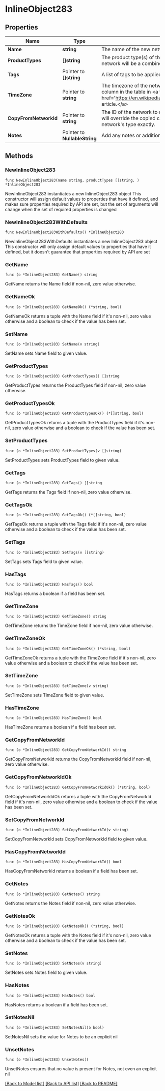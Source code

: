 # InlineObject283

## Properties

Name | Type | Description | Notes
------------ | ------------- | ------------- | -------------
**Name** | **string** | The name of the new network | 
**ProductTypes** | **[]string** | The product type(s) of the new network. If more than one type is included, the network will be a combined network. | 
**Tags** | Pointer to **[]string** | A list of tags to be applied to the network | [optional] 
**TimeZone** | Pointer to **string** | The timezone of the network. For a list of allowed timezones, please see the &#39;TZ&#39; column in the table in &lt;a target&#x3D;&#39;_blank&#39; href&#x3D;&#39;https://en.wikipedia.org/wiki/List_of_tz_database_time_zones&#39;&gt;this article.&lt;/a&gt; | [optional] 
**CopyFromNetworkId** | Pointer to **string** | The ID of the network to copy configuration from. Other provided parameters will override the copied configuration, except type which must match this network&#39;s type exactly. | [optional] 
**Notes** | Pointer to **NullableString** | Add any notes or additional information about this network here. | [optional] 

## Methods

### NewInlineObject283

`func NewInlineObject283(name string, productTypes []string, ) *InlineObject283`

NewInlineObject283 instantiates a new InlineObject283 object
This constructor will assign default values to properties that have it defined,
and makes sure properties required by API are set, but the set of arguments
will change when the set of required properties is changed

### NewInlineObject283WithDefaults

`func NewInlineObject283WithDefaults() *InlineObject283`

NewInlineObject283WithDefaults instantiates a new InlineObject283 object
This constructor will only assign default values to properties that have it defined,
but it doesn't guarantee that properties required by API are set

### GetName

`func (o *InlineObject283) GetName() string`

GetName returns the Name field if non-nil, zero value otherwise.

### GetNameOk

`func (o *InlineObject283) GetNameOk() (*string, bool)`

GetNameOk returns a tuple with the Name field if it's non-nil, zero value otherwise
and a boolean to check if the value has been set.

### SetName

`func (o *InlineObject283) SetName(v string)`

SetName sets Name field to given value.


### GetProductTypes

`func (o *InlineObject283) GetProductTypes() []string`

GetProductTypes returns the ProductTypes field if non-nil, zero value otherwise.

### GetProductTypesOk

`func (o *InlineObject283) GetProductTypesOk() (*[]string, bool)`

GetProductTypesOk returns a tuple with the ProductTypes field if it's non-nil, zero value otherwise
and a boolean to check if the value has been set.

### SetProductTypes

`func (o *InlineObject283) SetProductTypes(v []string)`

SetProductTypes sets ProductTypes field to given value.


### GetTags

`func (o *InlineObject283) GetTags() []string`

GetTags returns the Tags field if non-nil, zero value otherwise.

### GetTagsOk

`func (o *InlineObject283) GetTagsOk() (*[]string, bool)`

GetTagsOk returns a tuple with the Tags field if it's non-nil, zero value otherwise
and a boolean to check if the value has been set.

### SetTags

`func (o *InlineObject283) SetTags(v []string)`

SetTags sets Tags field to given value.

### HasTags

`func (o *InlineObject283) HasTags() bool`

HasTags returns a boolean if a field has been set.

### GetTimeZone

`func (o *InlineObject283) GetTimeZone() string`

GetTimeZone returns the TimeZone field if non-nil, zero value otherwise.

### GetTimeZoneOk

`func (o *InlineObject283) GetTimeZoneOk() (*string, bool)`

GetTimeZoneOk returns a tuple with the TimeZone field if it's non-nil, zero value otherwise
and a boolean to check if the value has been set.

### SetTimeZone

`func (o *InlineObject283) SetTimeZone(v string)`

SetTimeZone sets TimeZone field to given value.

### HasTimeZone

`func (o *InlineObject283) HasTimeZone() bool`

HasTimeZone returns a boolean if a field has been set.

### GetCopyFromNetworkId

`func (o *InlineObject283) GetCopyFromNetworkId() string`

GetCopyFromNetworkId returns the CopyFromNetworkId field if non-nil, zero value otherwise.

### GetCopyFromNetworkIdOk

`func (o *InlineObject283) GetCopyFromNetworkIdOk() (*string, bool)`

GetCopyFromNetworkIdOk returns a tuple with the CopyFromNetworkId field if it's non-nil, zero value otherwise
and a boolean to check if the value has been set.

### SetCopyFromNetworkId

`func (o *InlineObject283) SetCopyFromNetworkId(v string)`

SetCopyFromNetworkId sets CopyFromNetworkId field to given value.

### HasCopyFromNetworkId

`func (o *InlineObject283) HasCopyFromNetworkId() bool`

HasCopyFromNetworkId returns a boolean if a field has been set.

### GetNotes

`func (o *InlineObject283) GetNotes() string`

GetNotes returns the Notes field if non-nil, zero value otherwise.

### GetNotesOk

`func (o *InlineObject283) GetNotesOk() (*string, bool)`

GetNotesOk returns a tuple with the Notes field if it's non-nil, zero value otherwise
and a boolean to check if the value has been set.

### SetNotes

`func (o *InlineObject283) SetNotes(v string)`

SetNotes sets Notes field to given value.

### HasNotes

`func (o *InlineObject283) HasNotes() bool`

HasNotes returns a boolean if a field has been set.

### SetNotesNil

`func (o *InlineObject283) SetNotesNil(b bool)`

 SetNotesNil sets the value for Notes to be an explicit nil

### UnsetNotes
`func (o *InlineObject283) UnsetNotes()`

UnsetNotes ensures that no value is present for Notes, not even an explicit nil

[[Back to Model list]](../README.md#documentation-for-models) [[Back to API list]](../README.md#documentation-for-api-endpoints) [[Back to README]](../README.md)


